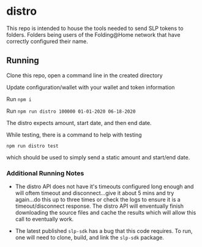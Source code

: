 # distro

This repo is intended to house the tools needed to send SLP tokens to folders.
Folders being users of the Folding@Home network that have correctly configured their name.

## Running

Clone this repo, open a command line in the created directory

Update configuration/wallet with your wallet and token information

Run ```npm i```

Run ```npm run distro 100000 01-01-2020 06-18-2020```

The distro expects amount, start date, and then end date.

While testing, there is a command to help with testing

```npm run distro test```

which should be used to simply send a static amount and start/end date.

### Additional Running Notes

* The distro API does not have it's timeouts configured long enough and will oftem timeout and disconnect...give it about 5 mins and try again...do this up to three times or check the logs to ensure it is a timeout/disconnect response. The distro API will enventually finish downloading the source files and cache the results which will allow this call to eventually work.

* The latest published ```slp-sdk``` has a bug that this code requires.
To run, one will need to clone, build, and link the ```slp-sdk``` package.
